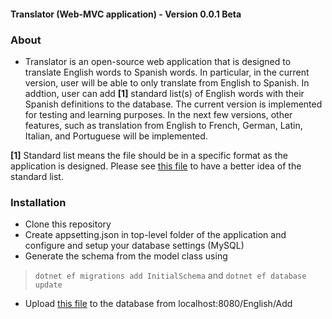 #### Translator (Web-MVC application) - Version 0.0.1 Beta

### About
- Translator is an open-source web application that is designed to translate English words to Spanish words. In particular, in the current version, user will be able to only translate from English to Spanish. In addtion, user can add **[1]** standard list(s) of English words with their Spanish definitions to the database. The current version is implemented for testing and learning purposes. In the next few versions, other features, such as translation from English to French, German, Latin, Italian, and Portuguese will be implemented.

**[1]** Standard list means the file should be in a specific format as the application is designed. Please see [this file](http://www.june29.com/IDP/files/Spanish.txt) to have a better idea of the standard list.

### Installation
- Clone this repository
- Create appsetting.json in top-level folder of the application and configure and setup your database settings (MySQL)
-	Generate the schema from the model class using
> `dotnet ef migrations add InitialSchema` and
> `dotnet ef database update`
- Upload [this file](http://www.june29.com/IDP/files/Spanish.txt) to the database from localhost:8080/English/Add
